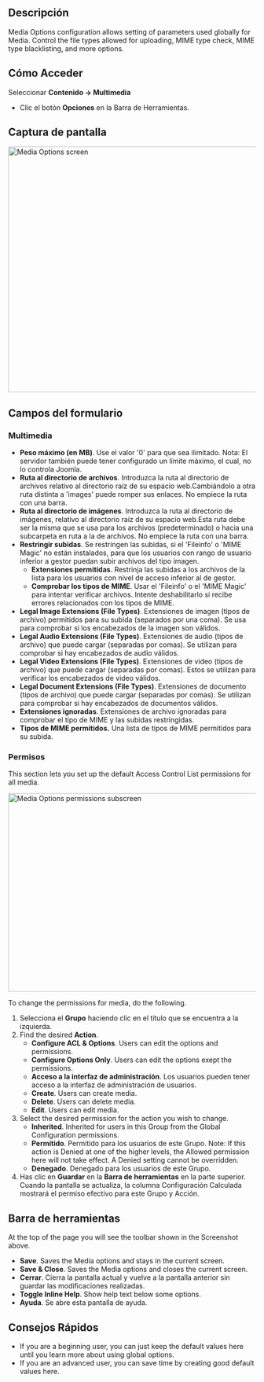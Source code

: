 <!-- Filename: Help4.x:Media:_Options / Display title: Multimedia: Opciones -->

## Descripción

Media Options configuration allows setting of parameters used globally
for Media. Control the file types allowed for uploading, MIME type
check, MIME type blacklisting, and more options.

## Cómo Acceder
Seleccionar **Contenido → Multimedia**

- Clic el botón **Opciones** en la Barra de Herramientas.

## Captura de pantalla

<img
src="https://docs.joomla.org/images/thumb/0/09/Help-4x-Media-Options-screen-es.png/800px-Help-4x-Media-Options-screen-es.png"
decoding="async"
srcset="https://docs.joomla.org/images/thumb/0/09/Help-4x-Media-Options-screen-es.png/1200px-Help-4x-Media-Options-screen-es.png 1.5x, https://docs.joomla.org/images/thumb/0/09/Help-4x-Media-Options-screen-es.png/1600px-Help-4x-Media-Options-screen-es.png 2x"
data-file-width="2720" data-file-height="1700" width="800" height="500"
alt="Media Options screen" />

## Campos del formulario

### Multimedia

- **Peso máximo (en MB)**. Use el valor '0' para que sea ilimitado.
  Nota: El servidor también puede tener configurado un límite máximo, el
  cual, no lo controla Joomla.
- **Ruta al directorio de archivos**. Introduzca la ruta al directorio
  de archivos relativo al directorio raíz de su espacio web.Cambiándolo
  a otra ruta distinta a 'images' puede romper sus enlaces. No empiece
  la ruta con una barra.
- **Ruta al directorio de imágenes**. Introduzca la ruta al directorio
  de imágenes, relativo al directorio raíz de su espacio web.Esta ruta
  debe ser la misma que se usa para los archivos (predeterminado) o
  hacia una subcarpeta en ruta a la de archivos. No empiece la ruta con
  una barra.
- **Restringir subidas**. Se restringen las subidas, si el 'Fileinfo' o
  'MIME Magic' no están instalados, para que los usuarios con rango de
  usuario inferior a gestor puedan subir archivos del tipo imagen.
  - **Extensiones permitidas**. Restrinja las subidas a los archivos de
    la lista para los usuarios con nivel de acceso inferior al de
    gestor.
  - **Comprobar los tipos de MIME**. Usar el 'Fileinfo' o el 'MIME
    Magic' para intentar verificar archivos. Intente deshabilitarlo si
    recibe errores relacionados con los tipos de MIME.
- **Legal Image Extensions (File Types)**. Extensiones de imagen (tipos
  de archivo) permitidos para su subida (separados por una coma). Se usa
  para comprobar si los encabezados de la imagen son válidos.
- **Legal Audio Extensions (File Types)**. Extensiones de audio (tipos
  de archivo) que puede cargar (separadas por comas). Se utilizan para
  comprobar si hay encabezados de audio válidos.
- **Legal Video Extensions (File Types)**. Extensiones de video (tipos
  de archivo) que puede cargar (separadas por comas). Estos se utilizan
  para verificar los encabezados de video válidos.
- **Legal Document Extensions (File Types)**. Extensiones de documento
  (tipos de archivo) que puede cargar (separadas por comas). Se utilizan
  para comprobar si hay encabezados de documentos válidos.
- **Extensiones ignoradas**. Extensiones de archivo ignoradas para
  comprobar el tipo de MIME y las subidas restringidas.
- **Tipos de MIME permitidos.** Una lista de tipos de MIME permitidos
  para su subida.

### Permisos

This section lets you set up the default Access Control List
permissions for all media.

<img
src="https://docs.joomla.org/images/thumb/d/df/Help-4x-Media-Options-permissions-subscreen-es.png/600px-Help-4x-Media-Options-permissions-subscreen-es.png"
decoding="async"
srcset="https://docs.joomla.org/images/thumb/d/df/Help-4x-Media-Options-permissions-subscreen-es.png/900px-Help-4x-Media-Options-permissions-subscreen-es.png 1.5x, https://docs.joomla.org/images/thumb/d/df/Help-4x-Media-Options-permissions-subscreen-es.png/1200px-Help-4x-Media-Options-permissions-subscreen-es.png 2x"
data-file-width="2001" data-file-height="1349" width="600" height="404"
alt="Media Options permissions subscreen" />

To change the permissions for media, do the following.

1.  Selecciona el **Grupo** haciendo clic en el título que se encuentra
    a la izquierda.
2.  Find the desired **Action**.
    - **Configure ACL & Options**. Users can edit the options and
      permissions.
    - **Configure Options Only**. Users can edit the options exept the
      permissions.
    - **Acceso a la interfaz de administración**. Los usuarios pueden
      tener acceso a la interfaz de administración de usuarios.
    - **Create**. Users can create media.
    - **Delete**. Users can delete media.
    - **Edit**. Users can edit media.
3.  Select the desired permission for the action you wish to change.
    - **Inherited**. Inherited for users in this Group from the Global Configuration
      permissions.
    - **Permitido**. Permitido para los usuarios de este Grupo. Note: If
      this action is Denied at one of the higher levels, the Allowed
      permission here will not take effect. A Denied setting cannot be
      overridden.
    - **Denegado**. Denegado para los usuarios de este Grupo.
4.  Has clic en **Guardar** en la **Barra de herramientas** en la parte
    superior. Cuando la pantalla se actualiza, la columna Configuración
    Calculada mostrará el permiso efectivo para este Grupo y Acción.

## Barra de herramientas

At the top of the page you will see the toolbar shown in the
Screenshot above.

- **Save**. Saves the Media options and stays in the current screen.
- **Save & Close**. Saves the Media options and closes the current
  screen.
- **Cerrar**. Cierra la pantalla actual y vuelve a la pantalla anterior
  sin guardar las modificaciones realizadas.
- **Toggle Inline Help**. Show help text below some options.
- **Ayuda**. Se abre esta pantalla de ayuda.

## Consejos Rápidos

- If you are a beginning user, you can just keep the default values here
  until you learn more about using global options.
- If you are an advanced user, you can save time by creating good
  default values here.

